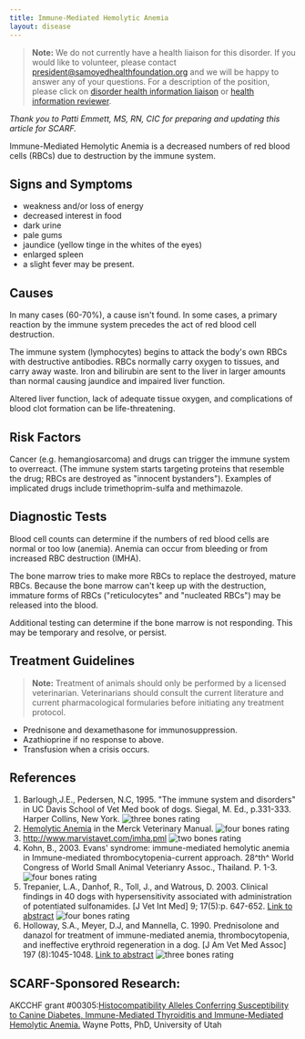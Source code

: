 ```yaml
---
title: Immune-Mediated Hemolytic Anemia
layout: disease
---
```


> **Note:** We do not currently have a health liaison for this disorder.
> If you would like to volunteer, please contact
> [president@samoyedhealthfoundation.org](mailto:president@samoyedhealthfoundation.org?subject=Questions%20about%20becoming%20a%20Health%20Information%20Liaison%20or%20Reviewer)
> and we will be happy to answer any of your questions.
> For a description of the position, please click on
> [disorder health information liaison](/become-a-health-information-liaison)
> or
> [health information reviewer](/become-a-health-information-reviewer).

_Thank you to Patti Emmett, MS, RN, CIC for preparing and updating this article for SCARF._

Immune-Mediated Hemolytic Anemia is a decreased numbers of red blood cells (RBCs) due to destruction by the
immune system.

## Signs and Symptoms

- weakness and/or loss of energy
- decreased interest in food
- dark urine
- pale gums
- jaundice (yellow tinge in the whites of the eyes)
- enlarged spleen
- a slight fever may be present.

## Causes

In many cases (60-70%), a cause isn't found. In some cases, a primary
reaction by the immune system precedes the act of red blood cell
destruction.

The immune system (lymphocytes) begins to attack the body's own RBCs
with destructive antibodies. RBCs normally carry oxygen to tissues, and
carry away waste. Iron and bilirubin are sent to the liver in larger
amounts than normal causing jaundice and impaired liver function.

Altered liver function, lack of adequate tissue oxygen, and
complications of blood clot formation can be life-threatening.

## Risk Factors

Cancer (e.g. hemangiosarcoma) and drugs can trigger the immune system to
overreact. (The immune system starts targeting proteins that resemble
the drug; RBCs are destroyed as "innocent bystanders"). Examples of
implicated drugs include trimethoprim-sulfa and methimazole.

## Diagnostic Tests

Blood cell counts can determine if the numbers of red blood cells are
normal or too low (anemia). Anemia can occur from bleeding or from
increased RBC destruction (IMHA).

The bone marrow tries to make more RBCs to replace the destroyed, mature
RBCs. Because the bone marrow can't keep up with the destruction,
immature forms of RBCs ("reticulocytes" and "nucleated RBCs") may be
released into the blood.

Additional testing can determine if the bone marrow is not responding.
This may be temporary and resolve, or persist.

## Treatment Guidelines

> **Note:** Treatment of animals should only be performed by a licensed
> veterinarian. Veterinarians should consult the current literature and
> current pharmacological formularies before initiating any treatment
> protocol.

- Prednisone and dexamethasone for immunosuppression.
- Azathioprine if no response to above.
- Transfusion when a crisis occurs.

## References

1. Barlough,J.E., Pedersen, N.C, 1995. "The immune system and
   disorders" in UC Davis School of Vet Med book of dogs. Siegal, M.
   Ed., p.331-333. Harper Collins, New York. ![three bones
rating](/img/3-bones.gif)
2. [Hemolytic
   Anemia](https://www.merckvetmanual.com/circulatory-system/anemia/hemolytic-anemia-in-animals)
   in the Merck Veterinary Manual. ![four bones
rating](/img/4-bones.gif)
3. <http://www.marvistavet.com/imha.pml>
   ![two bones
rating](/img/2-bones.gif)
4. Kohn, B., 2003. Evans' syndrome: immune-mediated hemolytic anemia
   in Immune-mediated thrombocytopenia-current approach. 28^th^ World
   Congress of World Small Animal Veterianry Assoc., Thailand. P. 1-3.
   ![four bones
rating](/img/4-bones.gif)
5. Trepanier, L.A., Danhof, R., Toll, J., and Watrous, D. 2003.
   Clinical findings in 40 dogs with hypersensitivity associated with
   administration of potentiated sulfonamides. \[J Vet Int
   Med] 9; 17(5):p. 647-652. [Link to
   abstract](http://www.ncbi.nlm.nih.gov/entrez/query.fcgi?db=pubmed&cmd=Retrieve&dopt=AbstractPlus&list_uids=14529130&query_hl=5&itool=pubmed_docsum)
   ![four bones
rating](/img/4-bones.gif)
6. Holloway, S.A., Meyer, D.J, and Mannella, C. 1990. Prednisolone and
   danazol for treatment of immune-mediated anemia, thrombocytopenia,
   and ineffective erythroid regeneration in a dog. \[J Am Vet Med
   Assoc] 197 (8):1045-1048. [Link to
   abstract](http://www.ncbi.nlm.nih.gov/entrez/query.fcgi?db=pubmed&cmd=Retrieve&dopt=AbstractPlus&list_uids=2243038&query_hl=7&itool=pubmed_docsum) ![three
bones rating](/img/3-bones.gif)

## SCARF-Sponsored Research:

AKCCHF grant #00305:[Histocompatibility Alleles Conferring
Susceptibility to Canine Diabetes, Immune-Mediated Thyroiditis and
Immune-Mediated Hemolytic
Anemia.](/research/current-studies/akcchf-grant-305) Wayne Potts, PhD, University of Utah
